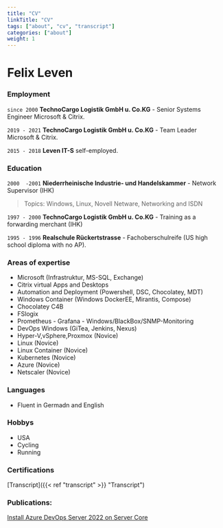 ```yaml
---
title: "CV"
linkTitle: "CV"
tags: ["about", "cv", "transcript"]
categories: ["about"]
weight: 1
---
```


# Felix Leven

### Employment

`since 2000`
__TechnoCargo Logistik GmbH u. Co.KG__ - Senior Systems Engineer Microsoft & Citrix.

`2019 - 2021`
__TechnoCargo Logistik GmbH u. Co.KG__ - Team Leader Microsoft & Citrix.

`2015 - 2018`
__Leven IT-S__ self-employed.

### Education

`2000  -2001`
__Niederrheinische Industrie- und Handelskammer__ - Network Supervisor (IHK)
>Topics: Windows, Linux, Novell Netware, Networking and ISDN

`1997 - 2000`
__TechnoCargo Logistik GmbH u. Co.KG__ - Training as a forwarding merchant (IHK)

`1995 - 1996`
__Realschule Rückertstrasse__ - Fachoberschulreife (US high school diploma with no AP).

### Areas of expertise

* Microsoft (Infrastruktur, MS-SQL, Exchange)
* Citrix virtual Apps and Desktops
* Automation and Deployment (Powershell, DSC, Chocolatey, MDT)
* Windows Container (Windows DockerEE, Mirantis, Compose)
* Chocolatey C4B
* FSlogix
* Prometheus - Grafana - Windows/BlackBox/SNMP-Monitoring
* DevOps Windows (GiTea, Jenkins, Nexus)
* Hyper-V,vSphere,Proxmox (Novice)
* Linux (Novice)
* Linux Container (Novice)
* Kubernetes (Novice)
* Azure (Novice)
* Netscaler (Novice)

### Languages

* Fluent in Germadn and English

### Hobbys

* USA
* Cycling
* Running

### Certifications

[Transcript]({{< ref "transcript" >}} "Transcript")

### Publications:

[Install Azure DevOps Server 2022 on Server Core][1]


[1]: https://www.experts-exchange.com/articles/37818/Install-Azure-DevOps-Server-2022-on-Server-Core.html
